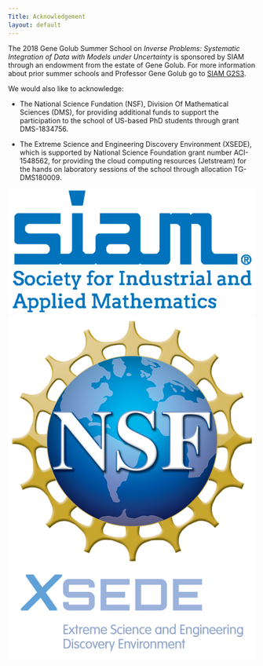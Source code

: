 ```yaml
---
Title: Acknowledgement
layout: default
---
```


The 2018 Gene Golub Summer School on *Inverse Problems: Systematic Integration of Data with Models under Uncertainty* is sponsored by SIAM through an endowment from the estate of Gene Golub.
For more information about prior summer schools and Professor Gene Golub go to [SIAM G2S3](http://www.siam.org/students/g2s3/).

We would also like to acknowledge:

- The National Science Fundation (NSF), Division Of Mathematical Sciences (DMS), for providing additional funds to support the participation to the school of US-based PhD students through grant DMS-1834756.

- The Extreme Science and Engineering Discovery Environment (XSEDE), which is supported by National Science Foundation grant number ACI-1548562, for providing the cloud computing resources (Jetstream) for the
hands on laboratory sessions of the school through allocation TG-DMS180009.

![SIAM_LOGO](images/SIAM_co-branded-logo-300_square.png?style=centerme "SIAM Logo")
![NSF_LOGO](images/NSF_4-Color_bitmap_Logo.png?style=centerme "NSF Logo")
![XSEDE_LOGO](images/xsede-full-color.png?style=centerme "XSEDE Logo")
